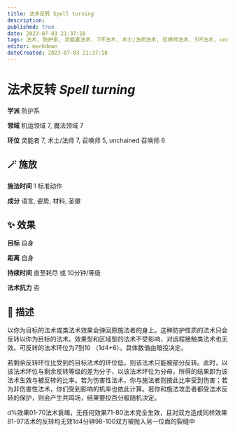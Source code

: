 ```yaml
---
title: 法术反转 Spell turning
description: 
published: true
date: 2023-07-03 21:37:18
tags: 法术, 防护系, 灵能者法术, 7环法术, 术士/法师法术, 召唤师法术, 5环法术, unchained 召唤师法术, 6环法术, 机运领域, 魔法领域
editor: markdown
dateCreated: 2023-07-03 21:37:18
---
```


# **法术反转** *Spell turning*

**学派** 防护系 

**领域** 机运领域 7, 魔法领域 7

**环位** 灵能者 7, 术士/法师 7, 召唤师 5, unchained 召唤师 6

## 🪄 施放

**施法时间** 1 标准动作

**成分** 语言, 姿势, 材料, 圣徽

## ✨ 效果 

**目标** 自身 

**距离** 自身  

**持续时间** 直至耗尽 或 10分钟/等级 

**法术抗力** 否

## 📖 描述

以你为目标的法术或类法术效果会弹回原施法者的身上。这种防护性质的法术只会反转以你为目标的法术。效果型和区域型的法术不受影响，对远程接触类法术也无效。可反转的法术环位为7到10 （1d4+6）。具体数值由暗投决定。

若剩余反转环位比受到的目标法术的环位低，则该法术只能被部分反转。此时，以该法术环位与剩余反转等级的差为分子，以该法术环位为分母，所得的结果即为该法术生效与被反转的比率。若为伤害性法术，你与施法者则按此比率受到伤害；若为非伤害性法术，你们受到影响的机率也依此计算。若你和施法攻击者都受法术反转的保护，则会产生共鸣场，结果要投百分骰随机决定。

 d%效果01-70法术衰竭，无任何效果71-80法术完全生效，且对双方造成同样效果81-97法术的反转均无效1d4分钟98-100双方被抛入另一位面的裂缝中 
    